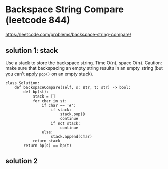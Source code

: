 # Backspace String Compare (leetcode 844)

https://leetcode.com/problems/backspace-string-compare/

## solution 1: stack

Use a stack to store the backspace string. Time O(n), space O(n). 
Caution: make sure that backspacing an empty string results in an empty string (but you can't apply `pop()` on an empty stack).

```
class Solution:
    def backspaceCompare(self, s: str, t: str) -> bool:
        def bp(st):
            stack = []
            for char in st:
                if char == '#':
                    if stack:
                        stack.pop()
                        continue
                    if not stack:
                        continue
                else:
                    stack.append(char)
            return stack
        return bp(s) == bp(t)
```

## solution 2

